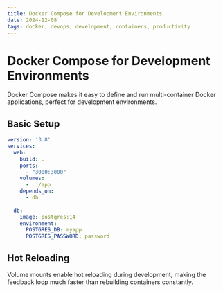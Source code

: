 ```yaml
---
title: Docker Compose for Development Environments
date: 2024-12-08
tags: docker, devops, development, containers, productivity
---
```


# Docker Compose for Development Environments

Docker Compose makes it easy to define and run multi-container Docker applications, perfect for development environments.

## Basic Setup

```yaml
version: '3.8'
services:
  web:
    build: .
    ports:
      - "3000:3000"
    volumes:
      - .:/app
    depends_on:
      - db
  
  db:
    image: postgres:14
    environment:
      POSTGRES_DB: myapp
      POSTGRES_PASSWORD: password
```

## Hot Reloading

Volume mounts enable hot reloading during development, making the feedback loop much faster than rebuilding containers constantly.